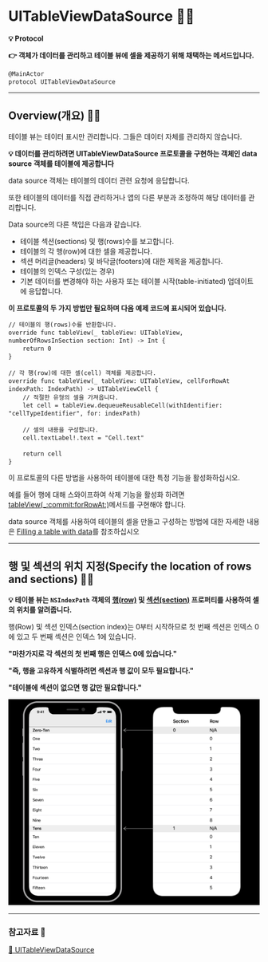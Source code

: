# UITableViewDataSource 👨‍🔬

**💡 Protocol**

**👉 객체가 데이터를 관리하고 테이블 뷰에 셀을 제공하기 위해 채택하는 메서드입니다.**

```swift!
@MainActor
protocol UITableViewDataSource
```

---

## Overview(개요) 👨‍🔬
테이블 뷰는 테이터 표시만 관리합니다. 그들은 데이터 자체를 관리하지 않습니다.

**💡 데이터를 관리하려면 UITableViewDataSource 프로토콜을 구현하는 객체인 data source 객체를 테이블에 제공합니다**

data source 객체는 테이블의 데이터 관련 요청에 응답합니다.

또한 테이블의 데이터를 직접 관리하거나 앱의 다른 부분과 조정하여 해당 데이터를 관리합니다.

Data source의 다른 책입은 다음과 같습니다.
- 테이블 섹션(sections) 및 행(rows)수를 보고합니다.
- 테이블의 각 행(row)에 대한 셀을 제공합니다.
- 섹션 머리글(headers) 및 바닥글(footers)에 대한 제목을 제공합니다.
- 테이블의 인덱스 구성(있는 경우)
- 기본 데이터를 변경해야 하는 사용자 또는 테이블 시작(table-initiated) 업데이트에 응답합니다.

**이 프로토콜의 두 가지 방법만 필요하며 다음 예제 코드에 표시되어 있습니다.**

```swift!
// 테이블의 행(rows)수를 반환합니다.
override func tableView(_ tableView: UITableView, numberOfRowsInSection section: Int) -> Int {
    return 0
}

// 각 행(row)에 대한 셀(cell) 객체를 제공합니다.
override func tableView(_ tableView: UITableView, cellForRowAt indexPath: IndexPath) -> UITableViewCell {
    // 적절한 유형의 셀을 가져옵니다.
    let cell = tableView.dequeueReusableCell(withIdentifier: "cellTypeIdentifier", for: indexPath)
    
    // 셀의 내용을 구성합니다.
    cell.textLabel!.text = "Cell.text"
    
    return cell
}
```

이 프로토콜의 다른 방법을 사용하여 테이블에 대한 특정 기능을 활성화하십시오.

예를 들어 행에 대해 스와이프하여 삭제 기능을 활성화 하려면 [tableView(_:commit:forRowAt:)](https://developer.apple.com/documentation/uikit/uitableviewdatasource/1614871-tableview)메서드를 구현해야 합니다.

data source 객체를 사용하여 테이블의 셀을 만들고 구성하는 방법에 대한 자세한 내용은 [Filling a table with data](https://developer.apple.com/documentation/uikit/views_and_controls/table_views/filling_a_table_with_data)를 참조하십시오

---

## 행 및 섹션의 위치 지정(Specify the location of rows and sections) 👨‍🔬
**💡 테이블 뷰는 `NSIndexPath` 객체의 [행(row)](https://developer.apple.com/documentation/foundation/nsindexpath/1614853-row) 및 [섹션(section)](https://developer.apple.com/documentation/foundation/nsindexpath/1528298-section) 프로퍼티를 사용하여 셀의 위치를 알려줍니다.**

행(Row) 및 섹션 인덱스(section index)는 0부터 시작하므로 첫 번째 섹션은 인덱스 0에 있고 두 번째 섹션은 인덱스 1에 있습니다.

**"마찬가지로 각 섹션의 첫 번째 행은 인덱스 0에 있습니다."**

**"즉, 행을 고유하게 식별하려면 섹션과 행 값이 모두 필요합니다."**

**"테이블에 섹션이 없으면 행 값만 필요합니다."**

![](https://github.com/devKobe24/images/blob/main/%E1%84%90%E1%85%A6%E1%84%8B%E1%85%B5%E1%84%87%E1%85%B3%E1%86%AF%E1%84%87%E1%85%B2%E1%84%83%E1%85%A6%E1%84%8B%E1%85%A1%E1%84%90%E1%85%A5%E1%84%89%E1%85%A9%E1%84%89%E1%85%B3.png?raw=true)

---

### 참고자료 📓

[🍎 UITableViewDataSource](https://developer.apple.com/documentation/uikit/uitableviewdatasource)
